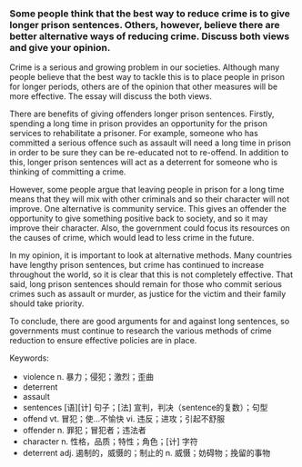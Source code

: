 ### Some people think that the best way to reduce crime is to give longer prison sentences. Others, however, believe there are better alternative ways of reducing crime. Discuss both views and give your opinion.

Crime is a serious and growing problem in our societies. Although many people believe that the best way to tackle this is to place people in prison for longer periods, others are of the opinion that other measures will be more effective. The essay will discuss the both views.

There are benefits of giving offenders longer prison sentences. Firstly, spending a long time in prison provides an opportunity for the prison services to rehabilitate a prisoner. For example, someone who has committed a serious offence such as assault will need a long time in prison in order to be sure they can be re-educated not to re-offend. In addition to this, longer prison sentences will act as a deterrent for someone who is thinking of committing a crime.

However, some people argue that leaving people in prison for a long time means that they will mix with other criminals and so their character will not improve. One alternative is community service. This gives an offender the opportunity to give something positive back to society, and so it may improve their character. Also, the government could focus its resources on the causes of crime, which would lead to less crime in the future.

In my opinion, it is important to look at alternative methods. Many countries have lengthy prison sentences, but crime has continued to increase throughout the world, so it is clear that this is not completely effective. That said, long prison sentences should remain for those who commit serious crimes such as assault or murder, as justice for the victim and their family should take priority.

To conclude, there are good arguments for and against long sentences, so governments must continue to research the various methods of crime reduction to ensure effective policies are in place.

Keywords:
- violence n. 暴力；侵犯；激烈；歪曲
- deterrent
- assault
- sentences [语][计] 句子；[法] 宣判，判决（sentence的复数）；句型
- offend  vt. 冒犯；使…不愉快 vi. 违反；进攻；引起不舒服
- offender n. 罪犯；冒犯者；违法者
- character n. 性格，品质；特性；角色；[计] 字符
- deterrent adj. 遏制的，威慑的；制止的 n. 威慑；妨碍物；挽留的事物
